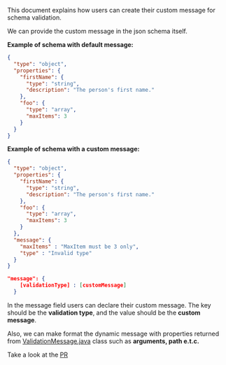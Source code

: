 This document explains how users can create their custom message for schema validation.


We can provide the custom message in the json schema itself.

<b> Example of schema with default message: </b>

````json
{
  "type": "object",
  "properties": {
    "firstName": {
      "type": "string",
      "description": "The person's first name."
    },
    "foo": {
      "type": "array",
      "maxItems": 3
    }
  }
}
````


<b> Example of schema with a custom message: </b>

````json
{
  "type": "object",
  "properties": {
    "firstName": {
      "type": "string",
      "description": "The person's first name."
    },
    "foo": {
      "type": "array",
      "maxItems": 3
    }
  },
  "message": {
    "maxItems" : "MaxItem must be 3 only",
    "type" : "Invalid type"
  }
}
````



````json
"message": {
    [validationType] : [customMessage]
  }
````

In the message field users can declare their custom message. The key should be the <b>validation type</b>, and the value should be the <b>custom message</b>.


Also, we can make format the dynamic message with properties returned from [ValidationMessage.java](https://github.com/networknt/json-schema-validator/blob/master/src/main/java/com/networknt/schema/ValidationMessage.java) class such as <b>arguments, path e.t.c.</b>



Take a look at the [PR](https://github.com/networknt/json-schema-validator/pull/438)
